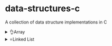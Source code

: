 # data-structures-c
A collection of data structure implementations in C

<details>
    <summary>👌Array</summary>

- [1. Minimum Number find](./array/minimum_find.c)
- [2. Search Element](./array/search_element.c)
- [3. Search in 2D](./array/search_elem_2d.c)
- [4. SubArray Find](./array/subarray_find.c)
- [5. Maximum SubArray sum Find](./array/max_subarray_sum.c)
- [6. Bubble Sort](./array/bubble_sort.c)
- [7. Selection Sort](./array/selection_sort.c)
- [8. Linear Search](./array/linear_search.c)
- [9. Binary Number sum](./array/Binary_sum.c)

</details>

<details>
    <summary>⭐Linked List</summary>

- [1. Singly LL Insertion All Position ,Display ,Reverse](./linkedlist/linked_list.c)
- [2. Doubly LL Create ,Insert First,Insert Middle](./linkedlist/DoublyLL.c)























































<!-- !when req then activate -->
<!-- # Data Structures and Algorithms Repository -->

<!-- Welcome to my Data Structures and Algorithms (DSA) repository! This repository contains various implementations and solutions to common DSA problems. Whether you're preparing for coding interviews or looking to deepen your understanding of algorithms and data structures, you'll find useful resources here. -->

<!-- ## Table of Contents

- [Introduction](#introduction)
- [Features](#features)
- [Problem Solved](#problem-solved)
- [Technologies Used](#technologies-used)
- [Getting Started](#getting-started)
- [Contributing](#contributing)
- [License](#license)

## Introduction

In this repository, you'll find implementations of various data structures from Basic question (like arrays, linked lists, trees, and graphs) and algorithms (including sorting, searching, and dynamic programming). Each implementation is designed to be educational and easily understandable.

## Features

- Comprehensive implementations of basic and advanced data structures.
- Solutions to common algorithmic problems.
- Well-commented code to help you learn.
- Examples and test cases to demonstrate usage.

## Problem Solved

This repository includes solutions to the following DSA problems:

<!-- 1. **Binary Search** - Efficiently searching in a sorted array.
2. **Merge Sort** - A divide-and-conquer sorting algorithm.
3. **Depth-First Search (DFS)** - Traversing a graph using recursion.
4. **Dynamic Programming** - Solving problems by breaking them down into simpler subproblems (e.g., Fibonacci sequence). --->

<!-- *(Add more problems you’ve solved as necessary)* -->

<!-- ## Technologies Used

- Programming Languages: C
- Data Structures: Arrays, Linked Lists, Stacks, Queues, Trees, Graphs
- Algorithms: Sorting, Searching, Dynamic Programming -->

<!-- !when req. then activate -->
<!-- ## Table of Contents -->

<!-- - [Arrays](#arrays) -->
<!-- - [Linked Lists](#linked-lists)
- [Stacks](#stacks)
- [Queues](#queues)
- [Trees](#trees)
- [Graphs](#graphs)
- [Dynamic Programming](#dynamic-programming) -->

<!-- ## Arrays -->

<!-- ### Problems Solved

- [1. Search element using DMA](./array/search_element.c)
- [2. Find Minimum from an dynamic array](./array/minimum_find.c)
- [3. Search element in 2D array using DMA](./array/search_elem_2d.c)
- [4. SubArray Find](./array/subarray_find.c)
- [5. Max_SubArray_Sum](./array/max_subarray_sum.c)

## Linked Lists

### Problems Solved -->

<!-- - [1. Linked List_Insert_First , Insert_Last , Insert_middle](./linkedlist/linked_list.c) -->

<!-- ## Stacks

### Problems Solved

- [Valid Parentheses](./stacks/valid_parentheses.py) - Check if the input string has valid parentheses.
- [Min Stack](./stacks/min_stack.py) - Design a stack that supports push, pop, top, and retrieving the minimum element. -->

<!-- ## Queues

### Problems Solved

- [Implement Queue using Stacks](./queues/implement_queue.py) - Implement a queue using two stacks.
- [Circular Queue](./queues/circular_queue.py) - Design and implement a circular queue. -->

<!-- ## Trees

### Problems Solved

- [1. Binary Tree- CreateTree](./tree/Implmentaion_array.c) -->
<!-- - [Lowest Common Ancestor](./trees/lowest_common_ancestor.py) - Find the lowest common ancestor of two nodes in a binary tree. -->

<!-- ## Graphs

### Problems Solved

- [Clone Graph](./graphs/clone_graph.py) - Clone an undirected graph.
- [Number of Islands](./graphs/number_of_islands.py) - Count the number of islands in a 2D grid. -->

<!-- ## Dynamic Programming

### Problems Solved

- [Climbing Stairs](./dynamic_programming/climbing_stairs.py) - Find the number of ways to climb to the top.
- [Longest Increasing Subsequence](./dynamic_programming/longest_increasing_subsequence.py) - Find the length of the longest increasing subsequence. -->


<!-- ## Getting Started -->

<!-- To get started with the code, clone the repository:

```bash -->
<!-- # git clone https://github.com/Arindam2003/data-structures-c.git -->
